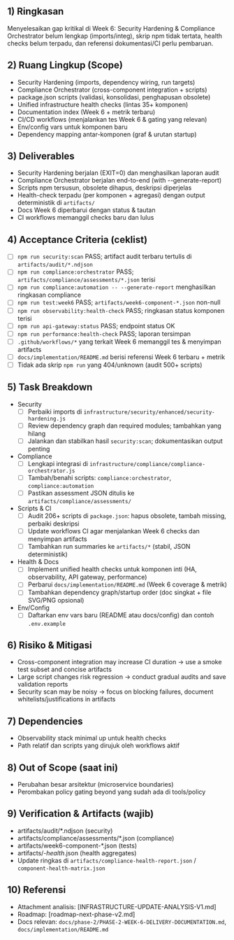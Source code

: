 ## 1) Ringkasan
Menyelesaikan gap kritikal di Week 6: Security Hardening & Compliance Orchestrator belum lengkap (imports/integ), skrip npm tidak tertata, health checks belum terpadu, dan referensi dokumentasi/CI perlu pembaruan.

## 2) Ruang Lingkup (Scope)
- Security Hardening (imports, dependency wiring, run targets)
- Compliance Orchestrator (cross-component integration + scripts)
- package.json scripts (validasi, konsolidasi, penghapusan obsolete)
- Unified infrastructure health checks (lintas 35+ komponen)
- Documentation index (Week 6 + metrik terbaru)
- CI/CD workflows (menjalankan tes Week 6 & gating yang relevan)
- Env/config vars untuk komponen baru
- Dependency mapping antar-komponen (graf & urutan startup)

## 3) Deliverables
- Security Hardening berjalan (EXIT=0) dan menghasilkan laporan audit
- Compliance Orchestrator berjalan end-to-end (with --generate-report)
- Scripts npm tersusun, obsolete dihapus, deskripsi diperjelas
- Health-check terpadu (per komponen + agregasi) dengan output deterministik di `artifacts/`
- Docs Week 6 diperbarui dengan status & tautan
- CI workflows memanggil checks baru dan lulus

## 4) Acceptance Criteria (ceklist)
- [ ] `npm run security:scan` PASS; artifact audit terbaru tertulis di `artifacts/audit/*.ndjson`
- [ ] `npm run compliance:orchestrator` PASS; `artifacts/compliance/assessments/*.json` terisi
- [ ] `npm run compliance:automation -- --generate-report` menghasilkan ringkasan compliance
- [ ] `npm run test:week6` PASS; `artifacts/week6-component-*.json` non-null
- [ ] `npm run observability:health-check` PASS; ringkasan status komponen terisi
- [ ] `npm run api-gateway:status` PASS; endpoint status OK
- [ ] `npm run performance:health-check` PASS; laporan tersimpan
- [ ] `.github/workflows/*` yang terkait Week 6 memanggil tes & menyimpan artifacts
- [ ] `docs/implementation/README.md` berisi referensi Week 6 terbaru + metrik
- [ ] Tidak ada skrip `npm run` yang 404/unknown (audit 500+ scripts)

## 5) Task Breakdown
- Security
  - [ ] Perbaiki imports di `infrastructure/security/enhanced/security-hardening.js`
  - [ ] Review dependency graph dan required modules; tambahkan yang hilang
  - [ ] Jalankan dan stabilkan hasil `security:scan`; dokumentasikan output penting
- Compliance
  - [ ] Lengkapi integrasi di `infrastructure/compliance/compliance-orchestrator.js`
  - [ ] Tambah/benahi scripts: `compliance:orchestrator`, `compliance:automation`
  - [ ] Pastikan assessment JSON ditulis ke `artifacts/compliance/assessments/`
- Scripts & CI
  - [ ] Audit 206+ scripts di `package.json`: hapus obsolete, tambah missing, perbaiki deskripsi
  - [ ] Update workflows CI agar menjalankan Week 6 checks dan menyimpan artifacts
  - [ ] Tambahkan run summaries ke `artifacts/*` (stabil, JSON deterministik)
- Health & Docs
  - [ ] Implement unified health checks untuk komponen inti (HA, observability, API gateway, performance)
  - [ ] Perbarui `docs/implementation/README.md` (Week 6 coverage & metrik)
  - [ ] Tambahkan dependency graph/startup order (doc singkat + file SVG/PNG opsional)
- Env/Config
  - [ ] Daftarkan env vars baru (README atau docs/config) dan contoh `.env.example`

## 6) Risiko & Mitigasi
- Cross-component integration may increase CI duration → use a smoke test subset and concise artifacts
- Large script changes risk regression → conduct gradual audits and save validation reports
- Security scan may be noisy → focus on blocking failures, document whitelists/justifications in artifacts

## 7) Dependencies
- Observability stack minimal up untuk health checks
- Path relatif dan scripts yang dirujuk oleh workflows aktif

## 8) Out of Scope (saat ini)
- Perubahan besar arsitektur (microservice boundaries)
- Perombakan policy gating beyond yang sudah ada di tools/policy

## 9) Verification & Artifacts (wajib)
- artifacts/audit/*.ndjson (security)
- artifacts/compliance/assessments/*.json (compliance)
- artifacts/week6-component-*.json (tests)
- artifacts/*-health*.json (health aggregates)
- Update ringkas di `artifacts/compliance-health-report.json` / `component-health-matrix.json`

## 10) Referensi
- Attachment analisis: [INFRASTRUCTURE-UPDATE-ANALYSIS-V1.md]
- Roadmap: [roadmap-next-phase-v2.md]
- Docs relevan: `docs/phase-2/PHASE-2-WEEK-6-DELIVERY-DOCUMENTATION.md`, `docs/implementation/README.md`
